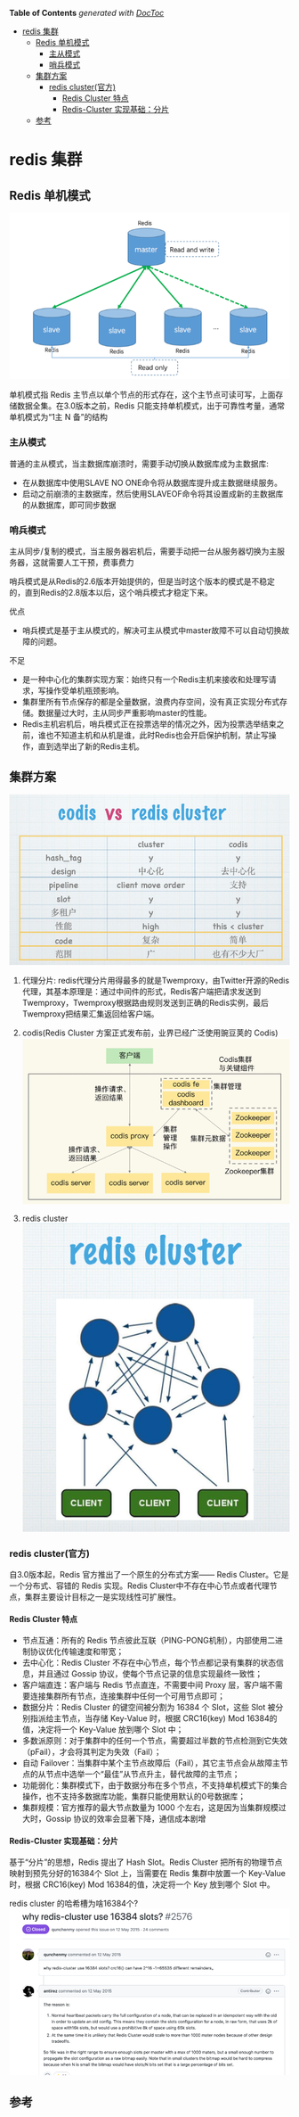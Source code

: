<!-- START doctoc generated TOC please keep comment here to allow auto update -->
<!-- DON'T EDIT THIS SECTION, INSTEAD RE-RUN doctoc TO UPDATE -->
**Table of Contents**  *generated with [DocToc](https://github.com/thlorenz/doctoc)*

- [redis 集群](#redis-%E9%9B%86%E7%BE%A4)
  - [Redis 单机模式](#redis-%E5%8D%95%E6%9C%BA%E6%A8%A1%E5%BC%8F)
    - [主从模式](#%E4%B8%BB%E4%BB%8E%E6%A8%A1%E5%BC%8F)
    - [哨兵模式](#%E5%93%A8%E5%85%B5%E6%A8%A1%E5%BC%8F)
  - [集群方案](#%E9%9B%86%E7%BE%A4%E6%96%B9%E6%A1%88)
    - [redis cluster(官方)](#redis-cluster%E5%AE%98%E6%96%B9)
      - [Redis Cluster 特点](#redis-cluster-%E7%89%B9%E7%82%B9)
      - [Redis-Cluster 实现基础：分片](#redis-cluster-%E5%AE%9E%E7%8E%B0%E5%9F%BA%E7%A1%80%E5%88%86%E7%89%87)
  - [参考](#%E5%8F%82%E8%80%83)

<!-- END doctoc generated TOC please keep comment here to allow auto update -->

# redis 集群

## Redis 单机模式
![](.redis_cluster_images/standalone_redis.png)

单机模式指 Redis 主节点以单个节点的形式存在，这个主节点可读可写，上面存储数据全集。在3.0版本之前，Redis 只能支持单机模式，出于可靠性考量，通常单机模式为“1主 N 备”的结构


### 主从模式
普通的主从模式，当主数据库崩溃时，需要手动切换从数据库成为主数据库:

- 在从数据库中使用SLAVE NO ONE命令将从数据库提升成主数据继续服务。
- 启动之前崩溃的主数据库，然后使用SLAVEOF命令将其设置成新的主数据库的从数据库，即可同步数据

### 哨兵模式
主从同步/复制的模式，当主服务器宕机后，需要手动把一台从服务器切换为主服务器，这就需要人工干预，费事费力

哨兵模式是从Redis的2.6版本开始提供的，但是当时这个版本的模式是不稳定的，直到Redis的2.8版本以后，这个哨兵模式才稳定下来。

优点

- 哨兵模式是基于主从模式的，解决可主从模式中master故障不可以自动切换故障的问题。

不足

- 是一种中心化的集群实现方案：始终只有一个Redis主机来接收和处理写请求，写操作受单机瓶颈影响。
- 集群里所有节点保存的都是全量数据，浪费内存空间，没有真正实现分布式存储。数据量过大时，主从同步严重影响master的性能。
- Redis主机宕机后，哨兵模式正在投票选举的情况之外，因为投票选举结束之前，谁也不知道主机和从机是谁，此时Redis也会开启保护机制，禁止写操作，直到选举出了新的Redis主机。


## 集群方案

![](.redis_images/codis_vs_cluster.png)

1. 代理分片: redis代理分片用得最多的就是Twemproxy，由Twitter开源的Redis代理，其基本原理是：通过中间件的形式，Redis客户端把请求发送到Twemproxy，Twemproxy根据路由规则发送到正确的Redis实例，最后Twemproxy把结果汇集返回给客户端。

2. codis(Redis Cluster 方案正式发布前，业界已经广泛使用豌豆荚的 Codis)   
![](.redis_cluster_images/codis.png)

3. redis cluster    
   ![](.redis_images/redis_cluster.png)


### redis cluster(官方)

自3.0版本起，Redis 官方推出了一个原生的分布式方案—— Redis Cluster。它是一个分布式、容错的 Redis 实现。Redis Cluster中不存在中心节点或者代理节点，集群主要设计目标之一是实现线性可扩展性。

#### Redis Cluster 特点
- 节点互通：所有的 Redis 节点彼此互联（PING-PONG机制），内部使用二进制协议优化传输速度和带宽；
- 去中心化：Redis Cluster 不存在中心节点，每个节点都记录有集群的状态信息，并且通过 Gossip 协议，使每个节点记录的信息实现最终一致性；
- 客户端直连：客户端与 Redis 节点直连，不需要中间 Proxy 层，客户端不需要连接集群所有节点，连接集群中任何一个可用节点即可；
- 数据分片：Redis Cluster 的键空间被分割为 16384 个 Slot，这些 Slot 被分别指派给主节点，当存储 Key-Value 时，根据 CRC16(key) Mod 16384的值，决定将一个 Key-Value 放到哪个 Slot 中；
- 多数派原则：对于集群中的任何一个节点，需要超过半数的节点检测到它失效（pFail），才会将其判定为失效（Fail）；
- 自动 Failover：当集群中某个主节点故障后（Fail），其它主节点会从故障主节点的从节点中选举一个“最佳”从节点升主，替代故障的主节点；
- 功能弱化：集群模式下，由于数据分布在多个节点，不支持单机模式下的集合操作，也不支持多数据库功能，集群只能使用默认的0号数据库；
- 集群规模：官方推荐的最大节点数量为 1000 个左右，这是因为当集群规模过大时，Gossip 协议的效率会显著下降，通信成本剧增

#### Redis-Cluster 实现基础：分片

基于“分片”的思想，Redis 提出了 Hash Slot。Redis Cluster 把所有的物理节点映射到预先分好的16384个 Slot 上，当需要在 Redis 集群中放置一个 Key-Value 时，根据 CRC16(key) Mod 16384的值，决定将一个 Key 放到哪个 Slot 中。

redis cluster 的哈希槽为啥16384个? 
![](.redis_images/redis_cluster_slot_with_author_answers.png)



## 参考

